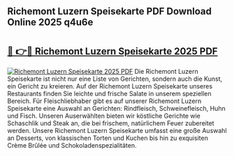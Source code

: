 ## Richemont Luzern Speisekarte PDF Download Online 2025 q4u6e

# <h2><a href="http://gc7xtz.nevu.top/?p=Richemont+Luzern+Speisekarte">🔗 👉🔴 Richemont Luzern Speisekarte 2025 PDF</a></h2>

[![Richemont Luzern Speisekarte 2025 PDF](https://i.imgur.com/dBaPXMq.png)](http://gc7xtz.nevu.top/?p=Richemont+Luzern+Speisekarte)
Die Richemont Luzern Speisekarte ist nicht nur eine Liste von Gerichten, sondern auch die Kunst, ein Gericht zu kreieren. Auf der Richemont Luzern Speisekarte unseres Restaurants finden Sie leichte und frische Salate in unserem speziellen Bereich. Für Fleischliebhaber gibt es auf unserer Richemont Luzern Speisekarte eine Auswahl an Gerichten: Rindfleisch, Schweinefleisch, Huhn und Fisch. Unseren Auserwählten bieten wir köstliche Gerichte wie Schaschlik und Steak an, die bei frischem, natürlichem Feuer zubereitet werden. Unsere Richemont Luzern Speisekarte umfasst eine große Auswahl an Desserts, von klassischen Torten und Kuchen bis hin zu exquisiten Crème Brûlée und Schokoladenspezialitäten.
